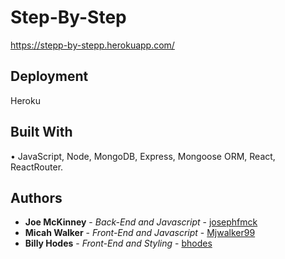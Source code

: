 # Step-By-Step

https://stepp-by-stepp.herokuapp.com/

## Deployment

Heroku

## Built With
•	JavaScript, Node, MongoDB, Express, Mongoose ORM, React, ReactRouter.

## Authors

* **Joe McKinney** - *Back-End and Javascript* - [josephfmck](https://github.com/josephfmck)
* **Micah Walker** - *Front-End and Javascript* - [Mjwalker99](https://github.com/Mjwalker99)
* **Billy Hodes** - *Front-End and Styling* - [bhodes](https://github.com/bhodes)
